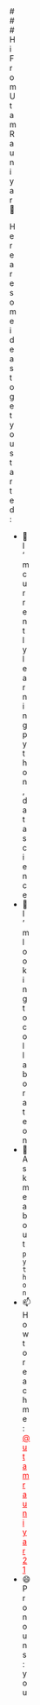 <div class = 'new' style='margin-left:500px;'>
  ### Hi From Utam Rauniyar 👋



Here are some ideas to get you started:


- 🌱 I’m currently learning python,data science
- 👯 I’m looking to collaborate on 
- 💬 Ask me about <code>python</code>
- 📫 How to reach me: <a href="twitter.com/utamrauniyar21" style="color:red">@utamrauniyar21</a>
- 😄 Pronouns: you
  </div>


